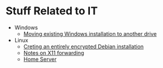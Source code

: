 <!--
Copyright (c) 2014  Thilo Fischer.
This work is licensed under a Creative Commons Attribution-ShareAlike 4.0 International License.
-->

# Stuff Related to IT

* Windows
  * [Moving existing Windows installation to another drive](it/windows/move_win10_to_other_drive.md)
* Linux
  * [Creting an entirely encrypted Debian installation](it/linux/debian_crypt.md)
  * [Notes on X11 forwarding](it/linux/x11-forwarding_and_sudo.md)
  * [Home Server](it/linux/home-server.md)
